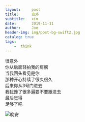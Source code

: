 ```yaml
---
layout:     post
title:      意外
subtitle:   xin
date:       2019-11-11
author:     Joe
header-img: img/post-bg-swift2.jpg
catalog: true
tags:
    -  think   
---
```


很意外  
你从后面轻拍我的肩膀  
当我回头看见是你  
那种开心持续了很久很久  
后来你从3号门进去  
我犹豫了很多遍要不要跟进去  
最后觉得  
足够了吧  

![晚安](https://Joewn.github.io/img/xin.GIF)
